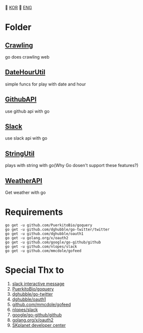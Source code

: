  :red_circle: [KOR](./READMEkor.md) :large_blue_circle: [ENG](#)

# Folder

## [Crawling]()
go does crawling web
## [DateHourUtil]()
simple funcs for play with date and hour
## [GithubAPI]()
use github api with go
## [Slack]()
use slack api with go
## [StringUtil]()
plays with string with go(Why Go dosen't support these features?)
## [WeatherAPI]()
Get weather with go

# Requirements
```
go get -u github.com/PuerkitoBio/goquery
go get -u github.com/dghubble/go-twitter/twitter
go get -u github.com/dghubble/oauth1
go get -u golang.org/x/oauth2
go get -u github.com/google/go-github/github
go get -u github.com/nlopes/slack
go get -u github.com/mmcdole/gofeed
```

# Special Thx to
1. [slack interactive message](https://api.slack.com/interactive-messages)
2. [PuerkitoBio/goquery](https://github.com/PuerkitoBio/goquery)
3. [dghubble/go-twitter](https://github.com/dghubble/go-twitter/twitter)
4. [dghubble/oauth1](https://github.com/dghubble/oauth1)
5. [github.com/mmcdole/gofeed](https://github.com/mmcdole/gofeed)
6. [nlopes/slack](https://github.com/nlopes/slack)
7. [google/go-github/github](https://github.com/google/go-github/github)
8. [golang.org/x/oauth2](https://golang.org/x/oauth2)
9. [SKplanet developer center](https://developers.skplanetx.com/)

